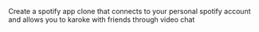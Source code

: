 Create a spotify app clone that connects to your personal spotify account and allows you to karoke with friends through video chat

